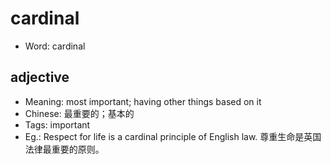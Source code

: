 # cardinal

- Word: cardinal

## adjective

- Meaning: most important; having other things based on it
- Chinese: 最重要的；基本的
- Tags: important
- Eg.: Respect for life is a cardinal principle of English law. 尊重生命是英国法律最重要的原则。

